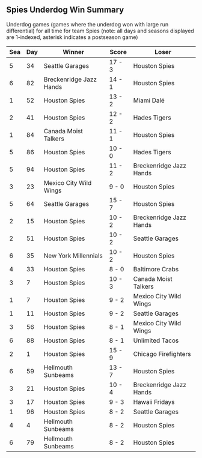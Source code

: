 ## Spies Underdog Win Summary



Underdog games (games where the underdog won with large run differential) for all time for team Spies (note: all days and seasons displayed are 1-indexed, asterisk indicates a postseason game)


| Sea | Day | Winner | Score | Loser | 
| ------ |------ |------ |------ |------ |
| 5 | 34 | Seattle Garages | 17 - 3 | Houston Spies | 
| 6 | 82 | Breckenridge Jazz Hands | 14 - 1 | Houston Spies | 
| 1 | 52 | Houston Spies | 13 - 2 | Miami Dalé | 
| 2 | 41 | Houston Spies | 12 - 2 | Hades Tigers | 
| 1 | 84 | Canada Moist Talkers | 11 - 1 | Houston Spies | 
| 5 | 86 | Houston Spies | 10 - 0 | Hades Tigers | 
| 5 | 94 | Houston Spies | 11 - 2 | Breckenridge Jazz Hands | 
| 3 | 23 | Mexico City Wild Wings | 9 - 0 | Houston Spies | 
| 5 | 64 | Seattle Garages | 15 - 7 | Houston Spies | 
| 2 | 15 | Houston Spies | 10 - 2 | Breckenridge Jazz Hands | 
| 2 | 51 | Houston Spies | 10 - 2 | Seattle Garages | 
| 6 | 35 | New York Millennials | 10 - 2 | Houston Spies | 
| 4 | 33 | Houston Spies | 8 - 0 | Baltimore Crabs | 
| 3 | 7 | Houston Spies | 10 - 3 | Canada Moist Talkers | 
| 1 | 7 | Houston Spies | 9 - 2 | Mexico City Wild Wings | 
| 1 | 11 | Houston Spies | 9 - 2 | Seattle Garages | 
| 3 | 56 | Houston Spies | 8 - 1 | Mexico City Wild Wings | 
| 6 | 88 | Houston Spies | 8 - 1 | Unlimited Tacos | 
| 2 | 1 | Houston Spies | 15 - 9 | Chicago Firefighters | 
| 6 | 59 | Hellmouth Sunbeams | 13 - 7 | Houston Spies | 
| 3 | 21 | Houston Spies | 10 - 4 | Breckenridge Jazz Hands | 
| 3 | 17 | Houston Spies | 9 - 3 | Hawaii Fridays | 
| 1 | 96 | Houston Spies | 8 - 2 | Seattle Garages | 
| 4 | 4 | Hellmouth Sunbeams | 8 - 2 | Houston Spies | 
| 6 | 79 | Hellmouth Sunbeams | 8 - 2 | Houston Spies | 


